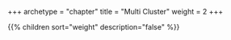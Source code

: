 +++
archetype = "chapter"
title = "Multi Cluster"
weight = 2
+++

{{% children sort="weight" description="false" %}}
